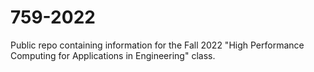 # 759-2022
Public repo containing information for the Fall 2022 "High Performance Computing for Applications in Engineering" class.
